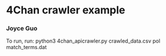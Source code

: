 # 4Chan crawler example
### Joyce Guo
To run, run:
python3 4chan_apicrawler.py crawled_data.csv pol match_terms.dat

